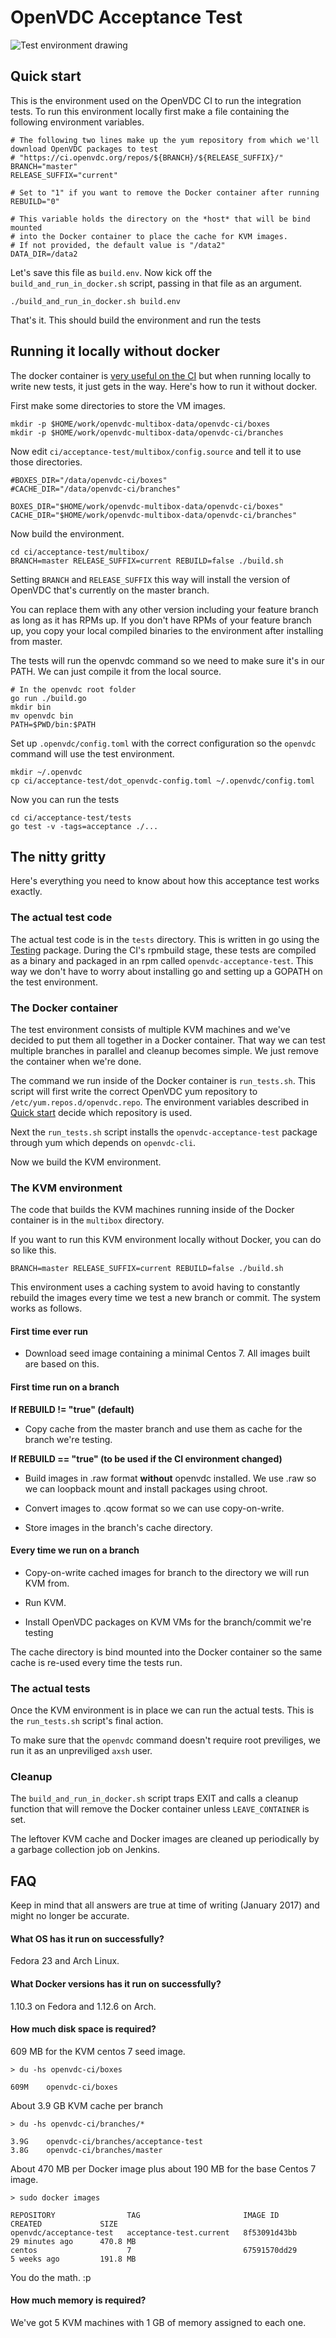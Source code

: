 # OpenVDC Acceptance Test

![Test environment drawing](illustrations/drawing.png)

## Quick start

This is the environment used on the OpenVDC CI to run the integration tests. To run this environment locally first make a file containing the following environment variables.

```
# The following two lines make up the yum repository from which we'll download OpenVDC packages to test
# "https://ci.openvdc.org/repos/${BRANCH}/${RELEASE_SUFFIX}/"
BRANCH="master"
RELEASE_SUFFIX="current"

# Set to "1" if you want to remove the Docker container after running
REBUILD="0"

# This variable holds the directory on the *host* that will be bind mounted
# into the Docker container to place the cache for KVM images.
# If not provided, the default value is "/data2"
DATA_DIR=/data2
```

Let's save this file as `build.env`. Now kick off the `build_and_run_in_docker.sh` script, passing in that file as an argument.

```
./build_and_run_in_docker.sh build.env
```

That's it. This should build the environment and run the tests

## Running it locally without docker

The docker container is [very useful on the CI](#the-docker-container) but when running locally to write new tests, it just gets in the way. Here's how to run it without docker.

First make some directories to store the VM images.

```
mkdir -p $HOME/work/openvdc-multibox-data/openvdc-ci/boxes
mkdir -p $HOME/work/openvdc-multibox-data/openvdc-ci/branches
```

Now edit `ci/acceptance-test/multibox/config.source` and tell it to use those directories.

```
#BOXES_DIR="/data/openvdc-ci/boxes"
#CACHE_DIR="/data/openvdc-ci/branches"

BOXES_DIR="$HOME/work/openvdc-multibox-data/openvdc-ci/boxes"
CACHE_DIR="$HOME/work/openvdc-multibox-data/openvdc-ci/branches"
```

Now build the environment.

```
cd ci/acceptance-test/multibox/
BRANCH=master RELEASE_SUFFIX=current REBUILD=false ./build.sh
```

Setting `BRANCH` and `RELEASE_SUFFIX` this way will install the version of OpenVDC that's currently on the master branch.

You can replace them with any other version including your feature branch as long as it has RPMs up. If you don't have RPMs of your feature branch up, you copy your local compiled binaries to the environment after installing from master.

The tests will run the openvdc command so we need to make sure it's in our PATH. We can just compile it from the local source.

```
# In the openvdc root folder
go run ./build.go
mkdir bin
mv openvdc bin
PATH=$PWD/bin:$PATH
```

Set up `.openvdc/config.toml` with the correct configuration so the `openvdc` command will use the test environment.

```
mkdir ~/.openvdc
cp ci/acceptance-test/dot_openvdc-config.toml ~/.openvdc/config.toml
```

Now you can run the tests

```
cd ci/acceptance-test/tests
go test -v -tags=acceptance ./...
```


## The nitty gritty

Here's everything you need to know about how this acceptance test works exactly.

### The actual test code

The actual test code is in the `tests` directory. This is written in go using the [Testing](https://golang.org/pkg/testing/) package. During the CI's rpmbuild stage, these tests are compiled as a binary and packaged in an rpm called `openvdc-acceptance-test`. This way we don't have to worry about installing go and setting up a GOPATH on the test environment.

### The Docker container

The test environment consists of multiple KVM machines and we've decided to put them all together in a Docker container. That way we can test multiple branches in parallel and cleanup becomes simple. We just remove the container when we're done.

The command we run inside of the Docker container is `run_tests.sh`. This script will first write the correct OpenVDC yum repository to `/etc/yum.repos.d/openvdc.repo`. The environment variables described in [Quick start](#quick-start) decide which repository is used.

Next the `run_tests.sh` script installs the `openvdc-acceptance-test` package through yum which depends on `openvdc-cli`.

Now we build the KVM environment.

### The KVM environment

The code that builds the KVM machines running inside of the Docker container is in the `multibox` directory.

If you want to run this KVM environment locally without Docker, you can do so like this.

```
BRANCH=master RELEASE_SUFFIX=current REBUILD=false ./build.sh
```

This environment uses a caching system to avoid having to constantly rebuild the images every time we test a new branch or commit. The system works as follows.

#### First time ever run

* Download seed image containing a minimal Centos 7. All images built are based on this.

#### First time run on a branch

**If REBUILD != "true" (default)**

* Copy cache from the master branch and use them as cache for the branch we're testing.

**If REBUILD == "true" (to be used if the CI environment changed)**

* Build images in .raw format **without** openvdc installed. We use .raw so we can loopback mount and install packages using chroot.

* Convert images to .qcow format so we can use copy-on-write.

* Store images in the branch's cache directory.

#### Every time we run on a branch

* Copy-on-write cached images for branch to the directory we will run KVM from.

* Run KVM.

* Install OpenVDC packages on KVM VMs for the branch/commit we're testing

The cache directory is bind mounted into the Docker container so the same cache is re-used every time the tests run.

### The actual tests

Once the KVM environment is in place we can run the actual tests. This is the `run_tests.sh` script's final action.

To make sure that the `openvdc` command doesn't require root previliges, we run it as an unpreviliged `axsh` user.

### Cleanup

The `build_and_run_in_docker.sh` script traps EXIT and calls a cleanup function that will remove the Docker container unless `LEAVE_CONTAINER` is set.

The leftover KVM cache and Docker images are cleaned up periodically by a garbage collection job on Jenkins.

## FAQ

Keep in mind that all answers are true at time of writing (January 2017) and might no longer be accurate.

#### What OS has it run on successfully?

Fedora 23 and Arch Linux.

#### What Docker versions has it run on successfully?

1.10.3 on Fedora and 1.12.6 on Arch.

#### How much disk space is required?

609 MB for the KVM centos 7 seed image.

```
> du -hs openvdc-ci/boxes

609M    openvdc-ci/boxes
```

About 3.9 GB KVM cache per branch

```
> du -hs openvdc-ci/branches/*

3.9G    openvdc-ci/branches/acceptance-test
3.8G    openvdc-ci/branches/master
```

About 470 MB per Docker image plus about 190 MB for the base Centos 7 image.

```
> sudo docker images

REPOSITORY                TAG                       IMAGE ID            CREATED             SIZE
openvdc/acceptance-test   acceptance-test.current   8f53091d43bb        29 minutes ago      470.8 MB
centos                    7                         67591570dd29        5 weeks ago         191.8 MB
```

You do the math. :p

#### How much memory is required?

We've got 5 KVM machines with 1 GB of memory assigned to each one.
